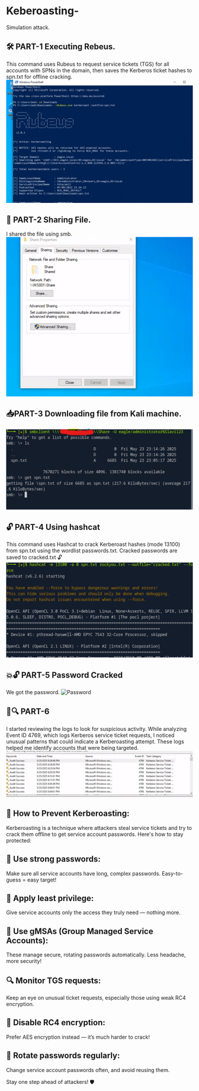 # Keberoasting-
Simulation attack. 

## 🛠 PART-1 Executing Rebeus. 
This command uses Rubeus to request service tickets (TGS) for all accounts with SPNs in the domain, then saves the Kerberos ticket hashes to spn.txt for offline cracking.
![Rebeus](Kerberoasting-PART1.png) 
## 🔗 PART-2 Sharing File. 
I shared the file using smb. 
![File-Share](PART2.SHRING-SPN.TXT.WITHLINUXMACHINE.png)
## 📥PART-3 Downloading file from Kali machine. 
![File-Get](PART3downloading-SPN.TXT-FROMKALI.png)
## 🔓 PART-4 Using hashcat
This command uses Hashcat to crack Kerberoast hashes (mode 13100) from spn.txt using the wordlist passwords.txt. Cracked passwords are saved to cracked.txt 🔓
![Hashcat](Part4-KEBEROSTING.png)
## 💥🔓 PART-5 Password Cracked 
We got the password. 
![Password](CONTRASEÑA%20CRACKEADA.png)
## 📄🔍 PART-6 
I started reviewing the logs  to look for suspicious activity. While analyzing Event ID 4769, which logs Kerberos service ticket requests, I noticed unusual patterns that could indicate a Kerberoasting attempt. These logs helped me identify accounts that were being targeted.
![LOGS-CHECKED](LOGS-DOMAIN-CONTROLLER.png)

## 🔐 How to Prevent Kerberoasting:

Kerberoasting is a technique where attackers steal service tickets and try to crack them offline to get service account passwords. Here's how to stay protected:

## 💪 Use strong passwords:
Make sure all service accounts have long, complex passwords. Easy-to-guess = easy target!

## 🎯 Apply least privilege:
Give service accounts only the access they truly need — nothing more.

## 🤖 Use gMSAs (Group Managed Service Accounts):
These manage secure, rotating passwords automatically. Less headache, more security!

## 🔍 Monitor TGS requests:
Keep an eye on unusual ticket requests, especially those using weak RC4 encryption.

## 🚫 Disable RC4 encryption:
Prefer AES encryption instead — it’s much harder to crack!

## 🔄 Rotate passwords regularly:
Change service account passwords often, and avoid reusing them.

Stay one step ahead of attackers! 🛡️
